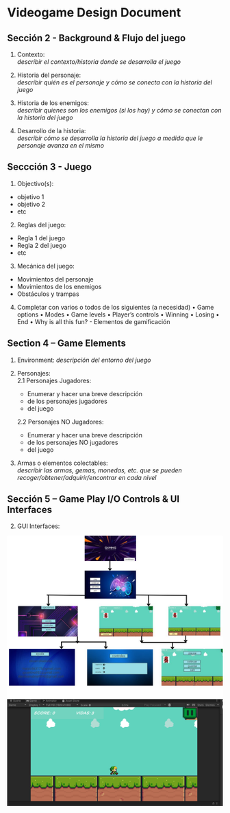 # Videogame Design Document


## Sección 2 - Background & Flujo del juego
1. Contexto:  
_describir el contexto/historia donde se desarrolla el juego_  

2. Historia del personaje:  
_describir quién es el personaje y cómo se conecta con la historia del juego_  

3. Historia de los enemigos:  
_describir quienes son los enemigos (si los hay) y cómo se conectan con la historia del juego_  

4. Desarrollo de la historia:  
_describir cómo se desarrolla la historia del juego a medida que le personaje avanza en el mismo_  

## Seccción 3 - Juego
1. Objectivo(s):
- objetivo 1
- objetivo 2
- etc
2. Reglas del juego:
- Regla 1 del juego
- Regla 2 del juego
- etc
3. Mecánica del juego:
  - Movimientos del personaje
  - Movimientos de los enemigos
  - Obstáculos y trampas
4. Completar con varios o todos de los siguientes (a necesidad)
• Game options
• Modes
• Game levels
• Player’s controls
• Winning
• Losing
• End
• Why is all this fun? - Elementos de gamificación

## Section 4 – Game Elements
1. Environment:
_descripción del entorno del juego_  

2. Personajes:  
   2.1 Personajes Jugadores:
      - Enumerar y hacer una breve descripción
      - de los personajes jugadores
      - del juego  

   2.2 Personajes NO Jugadores:
      - Enumerar y hacer una breve descripción
      - de los personajes NO jugadores
      - del juego  

3. Armas o elementos colectables:  
_describir las armas, gemas, monedas, etc. que se pueden recoger/obtener/adquirir/encontrar en cada nivel_  

## Sección 5 – Game Play I/O Controls & UI Interfaces


2. GUI Interfaces:

![alt text][wireframe]  
![alt text][Level1]  
<!-- Referencias para las imagenes -->
[wireframe]: \Assets\Readme.img\WireFrames.jpg "Wireframe de las UI" 
[Level1]: \Assets\Readme.img\Level1.png "Esquema para el nivel 1"  

  